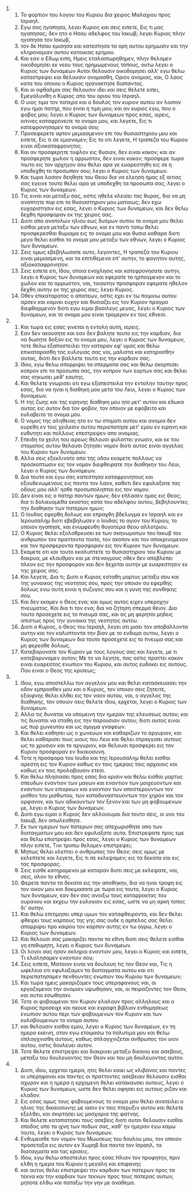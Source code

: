 <ol>
  <li>
    <ol>
      <li>Το φορτιον του λογου του Κυριου δια χειρος Μαλαχιου προς Ισραηλ.</li>
      <li>Εγω σας ηγαπησα, λεγει Κυριος και σεις ειπετε, Εις τι μας ηγαπησας; δεν ητο ο Ησαυ αδελφος του Ιακωβ; λεγει Κυριος πλην ηγαπησα τον Ιακωβ,</li>
      <li>τον δε Ησαυ εμισησα και κατεστησα τα ορη αυτου ερημωσιν και την κληρονομιαν αυτου κατοικιας ερημου.</li>
      <li>Και εαν ο Εδωμ ειπη, Ημεις εταλαιπωρηθημεν, πλην θελομεν οικοδομησει εκ νεου τους ηρημωμενους τοπους, ουτω λεγει ο Κυριος των δυναμεων Αυτοι θελουσιν οικοδομησει αλλ' εγω θελω καταστρεψει και θελουσιν ονομασθη, Οριον ανομιας, και, Ο λαος κατα του οποιου ο Κυριος ηγανακτησε διαπαντος.</li>
      <li>Και οι οφθαλμοι σας θελουσιν ιδει και σεις θελετε ειπει, Εμεγαλυνθη ο Κυριος απο του οριου του Ισραηλ.</li>
      <li>Ο υιος τιμα τον πατερα και ο δουλος τον κυριον αυτου αν λοιπον εγω ημαι πατηρ, που ειναι η τιμη μου; και αν κυριος εγω, που ο φοβος μου; λεγει ο Κυριος των δυναμεων προς εσας, ιερεις, οιτινες καταφρονειτε το ονομα μου, και λεγετε, Εις τι κατεφρονησαμεν το ονομα σου;</li>
      <li>Προσεφερετε αρτον μεμιασμενον επι του θυσιαστηριου μου και ειπετε, Εις τι σε εμιαναμεν; Εις το οτι λεγετε, Η τραπεζα του Κυριου ειναι αξιοκαταφρονητος.</li>
      <li>Και αν προσφερητε τυφλον εις θυσιαν, δεν ειναι κακον; και αν προσφερητε χωλον η αρρωστον, δεν ειναι κακον; προσφερε τωρα τουτο εις τον αρχηγον σου θελει αρα γε ευαρεστηθη εις σε η υποδεχθη το προσωπον σου; λεγει ο Κυριος των δυναμεων.</li>
      <li>Και τωρα λοιπον δεηθητε του Θεου δια να ελεηση ημας εξ αιτιας σας εγεινε τουτο θελει αρα γε υποδεχθη τα προσωπα σας; λεγει ο Κυριος των δυναμεων.</li>
      <li>Τις ειναι και μεταξυ σας, οστις ηθελε κλεισει τας θυρας, δια να μη αναπτητε πυρ επι το θυσιαστηριον μου ματαιως; δεν εχω ευχαριστησιν εις εσας, λεγει ο Κυριος των δυναμεων, και δεν θελω δεχθη προσφοραν εκ της χειρος σας.</li>
      <li>Διοτι απο ανατολων ηλιου εως δυσμων αυτου το ονομα μου θελει εισθαι μεγα μεταξυ των εθνων, και εν παντι τοπω θελει προσφερεσθαι θυμιαμα εις το ονομα μου και θυσια καθαρα διοτι μεγα θελει εισθαι το ονομα μου μεταξυ των εθνων, λεγει ο Κυριος των δυναμεων.</li>
      <li>Σεις ομως εβεβηλωσατε αυτο, λεγοντες, Η τραπεζα του Κυριου ειναι μεμιασμενη, και τα επιτιθεμενα επ' αυτην, το φαγητον αυτης, αξιοκαταφρονητον.</li>
      <li>Σεις ειπετε ετι, Ιδου, οποια ενοχλησις και κατεφρονησατε αυτην, λεγει ο Κυριος των δυναμεων και εφερατε το ηρπαγμενον και το χωλον και το αρρωστον, ναι, τοιαυτην προσφοραν εφερατε ηθελον δεχθη αυτην εκ της χειρος σας; λεγει Κυριος.</li>
      <li>Οθεν επικαταρατος ο απατεων, οστις εχει εν τω ποιμνιω αυτου αρσεν και καμνει ευχην και θυσιαζει εις τον Κυριον πραγμα διεφθαρμενον διοτι εγω ειμαι βασιλευς μεγας, λεγει ο Κυριος των δυναμεων, και το ονομα μου ειναι τρομερον εν τοις εθνεσι.</li>
    </ol>
  </li>
  <li>
    <ol>
      <li>Και τωρα εις εσας γινεται η εντολη αυτη, ιερεις.</li>
      <li>Εαν δεν ακουσητε και εαν δεν βαλητε τουτο εις την καρδιαν, δια να δωσητε δοξαν εις το ονομα μου, λεγει ο Κυριος των δυναμεων, τοτε θελω εξαποστειλει την καταραν εφ' υμας και θελω επικαταρασθη τας ευλογιας σας ναι, μαλιστα και κατηρασθην αυτας, διοτι δεν βαλλετε τουτο εις την καρδιαν σας.</li>
      <li>Ιδου, εγω θελω απορριψει τα σπερματα σας και θελω σκορπισει κοπρον επι τα προσωπα σας, την κοπρον των εορτων σας και θελει σας σηκωσει μεθ' εαυτης.</li>
      <li>Και θελετε γνωρισει οτι εγω εξαπεστειλα την εντολην ταυτην προς εσας, δια να ηναι η διαθηκη μου μετα του Λευι, λεγει ο Κυριος των δυναμεων.</li>
      <li>Η της ζωης και της ειρηνης διαθηκη μου ητο μετ' αυτου και εδωκα αυτας εις αυτον δια τον φοβον, τον οποιον με εφοβειτο και ευλαβειτο το ονομα μου.</li>
      <li>Ο νομος της αληθειας ητο εν τω στοματι αυτου και ανομια δεν ευρεθη εν τοις χειλεσιν αυτου περιεπατησε μετ' εμου εν ειρηνη και ευθυτητι και πολλους επεστρεψεν απο ανομιας.</li>
      <li>Επειδη τα χειλη του ιερεως θελουσι φυλαττει γνωσιν, και εκ του στοματος αυτου θελουσι ζητησει νομον διοτι αυτος ειναι αγγελος του Κυριου των δυναμεων.</li>
      <li>Αλλα σεις εξεκλινατε απο της οδου εκαμετε πολλους να προσκοπτωσιν εις τον νομον διεφθειρατε την διαθηκην του Λευι, λεγει ο Κυριος των δυναμεων.</li>
      <li>Δια τουτο και εγω σας κατεστησα καταφρονητους και εξουδενωμενους εις παντα τον λαον, καθοτι δεν εφυλαξατε τας οδους μου αλλ' ησθε προσωποληπται εις τον νομον.</li>
      <li>Δεν ειναι εις ο πατηρ παντων ημων; δεν επλασεν ημας εις Θεος; δια τι δολιευομεθα εκαστος κατα του αδελφου αυτου, βεβηλουντες την διαθηκην των πατερων ημων;</li>
      <li>Ο Ιουδας εφερθη δολιως και επραχθη βδελυγμα εν Ισραηλ και εν Ιερουσαλημ διοτι εβεβηλωσεν ο Ιουδας το αγιον του Κυριου, το οποιον ηγαπησε, και ενυμφευθη θυγατερα θεου αλλοτριου.</li>
      <li>Ο Κυριος θελει εξολοθρευσει εκ των σκηνωματων του Ιακωβ τον ανθρωπον τον πραττοντα τουτο, τον σκοπον και τον αποκρινομενον και τον προσφεροντα προσφοραν εις τον Κυριον των δυναμεων.</li>
      <li>Εκαμετε οτι και τουτο εκαλυπτετε το θυσιαστηριον του Κυριου με δακρυα, με κλαυθμον και με στεναγμους οθεν δεν αποβλεπει πλεον εις την προσφοραν και δεν δεχεται αυτην με ευαρεστησιν εκ της χειρος σας.</li>
      <li>Και λεγετε, Δια τι; Διοτι ο Κυριος εσταθη μαρτυς μεταξυ σου και της γυναικος της νεοτητος σου, προς την οποιαν συ εφερθης δολιως ενω αυτη ειναι η συζυγος σου και η γυνη της συνθηκης σου.</li>
      <li>Και δεν εκαμεν ο Θεος ενα; και ομως αυτος ειχεν υπεροχην πνευματος. Και δια τι τον ενα; δια να ζητηση σπερμα θειον. Δια τουτο προσεχετε εις το πνευμα σας, και ας μη φερηται μηδεις απιστως προς την γυναικα της νεοτητος αυτου.</li>
      <li>Διοτι ο Κυριος, ο Θεος του Ισραηλ, λεγει οτι μισει τον αποβαλλοντα αυτην και τον καλυπτοντα την βιαν με το ενδυμα αυτου, λεγει ο Κυριος των δυναμεων δια τουτο προσεχετε εις το πνευμα σας και μη φερεσθε δολιως.</li>
      <li>Κατεβαρυνατε τον Κυριον με τους λογους σας και λεγετε, με τι κατεβαρυναμεν αυτον; Με το να λεγητε, πας οστις πραττει κακον ειναι ευαρεστος ενωπιον του Κυριου, και αυτος ευδοκει εις αυτους. Που ειναι ο Θεος της κρισεως;</li>
    </ol>
  </li>
  <li>
    <ol>
      <li>Ιδου, εγω αποστελλω τον αγγελον μου και θελει κατασκευασει την οδον εμπροσθεν μου και ο Κυριος, τον οποιον σεις ζητειτε, εξαιφνης θελει ελθει εις τον ναον αυτου, ναι, ο αγγελος της διαθηκης, τον οποιον σεις θελετε ιδου, ερχεται, λεγει ο Κυριος των δυναμεων.</li>
      <li>Αλλα τις δυναται να υπομεινη την ημεραν της ελευσεως αυτου; και τις δυναται να σταθη εις την παρουσιαν αυτου; διοτι αυτος ειναι ως πυρ χωνευτου και ως σμιγμα γναφεων.</li>
      <li>Και θελει καθησει ως ο χωνευων και καθαριζων το αργυριον, και θελει καθαρισει τους υιους του Λευι και θελει στραγγισει αυτους ως το χρυσιον και το αργυριον, και θελουσι προσφερει εις τον Κυριον προσφοραν εν δικαιοσυνη.</li>
      <li>Τοτε η προσφορα του Ιουδα και της Ιερουσαλημ θελει εισθαι αρεστη εις τον Κυριον καθως εν ταις ημεραις ταις αρχαιαις και καθως εν τοις προλαβουσιν ετεσι.</li>
      <li>Και θελω πλησιασει προς εσας δια κρισιν και θελω εισθαι μαρτυς σπευδων εναντιον των μαγων και εναντιον των μοιχευοντων και εναντιον των επιορκων και εναντιον των αποστερουντων τον μισθον του μισθωτου, των καταδυναστευοντων την χηραν και τον ορφανον, και των αδικουντων τον ξενον και των μη φοβουμενων με, λεγει ο Κυριος των δυναμεων.</li>
      <li>Διοτι εγω ειμαι ο Κυριος δεν αλλοιουμαι δια τουτο σεις, οι υιοι του Ιακωβ, δεν απωλεσθητε.</li>
      <li>Εκ των ημερων των πατερων σας απεχωρισθητε απο των διαταγματων μου και δεν εφυλαξατε αυτα. Επιστρεψατε προς εμε και θελω επιστρεψει προς εσας, λεγει ο Κυριος των δυναμεων πλην ειπετε, Τινι τροπω θελομεν επιστρεψει;</li>
      <li>Μηπως θελει κλεπτει ο ανθρωπος τον Θεον; σεις ομως με εκλεπτετε και λεγετε, Εις τι σε εκλεψαμεν; εις τα δεκατα και εις τας προσφορας.</li>
      <li>Σεις εισθε κατηραμενοι με καταραν διοτι σεις με εκλεψατε, ναι, σεις, ολον το εθνος.</li>
      <li>Φερετε παντα τα δεκατα εις την αποθηκην, δια να ηναι τροφη εις τον οικον μου και δοκιμασατε με τωρα εις τουτο, λεγει ο Κυριος των δυναμεων, εαν δεν σας ανοιξω τους καταρρακτας του ουρανου και εκχεω την ευλογιαν εις εσας, ωστε να μη αρκη τοπος δι' αυτην.</li>
      <li>Και θελω επιτιμησει υπερ υμων τον καταφθειροντα, και δεν θελει φθειρει τους καρπους της γης σας ουδε η αμπελος σας θελει απορριψει προ καιρου τον καρπον αυτης εν τω αγρω, λεγει ο Κυριος των δυναμεων.</li>
      <li>Και θελουσι σας μακαριζει παντα τα εθνη διοτι σεις θελετε εισθαι γη επιθυμητη, λεγει ο Κυριος των δυναμεων.</li>
      <li>Οι λογοι σας ησαν σκληροι εναντιον μου, λεγει ο Κυριος και ειπετε, Τι ελαλησαμεν εναντιον σου;</li>
      <li>Σεις ειπετε, Ματαιον ειναι να δουλευη τις τον Θεον και, Τις η ωφελεια οτι εφυλαξαμεν τα διαταγματα αυτου και οτι περιεπατησαμεν πενθουντες ενωπιον του Κυριου των δυναμεων;</li>
      <li>Και τωρα ημεις μακαριζομεν τους υπερηφανους ναι, οι εργαζομενοι την ανομιαν υψωθησαν, ναι, οι πειραζοντες τον Θεον, και αυτοι εσωθησαν.</li>
      <li>Τοτε οι φοβουμενοι τον Κυριον ελαλουν προς αλληλους και ο Κυριος προσειχε και ηκουε και εγραφη βιβλιον ενθυμησεως ενωπιον αυτου περι των φοβουμενων τον Κυριον και των ευλαβουμενων το ονομα αυτου</li>
      <li>και θελουσιν εισθαι εμου, λεγει ο Κυριος των δυναμεων, εν τη ημερα εκεινη, οταν εγω ετοιμασω τα πολυτιμα μου και θελω σπλαγχνισθη αυτους, καθως σπλαγχνιζεται ανθρωπος τον υιον αυτου, οστις δουλευει αυτον.</li>
      <li>Τοτε θελετε επιστρεψει και διακρινει μεταξυ δικαιου και ασεβους, μεταξυ του δουλευοντος τον Θεον και του μη δουλευοντος αυτον.</li>
    </ol>
  </li>
  <li>
    <ol>
      <li>Διοτι, ιδου, ερχεται ημερα, ητις θελει καιει ως κλιβανος και παντες οι υπερηφανοι και παντες οι πραττοντες ασεβειαν θελουσιν εισθαι αχυρον και η ημερα η ερχομενη θελει κατακαυσει αυτους, λεγει ο Κυριος των δυναμεων, ωστε δεν θελει αφησει εις αυτους ριζαν και κλαδον.</li>
      <li>Εις εσας ομως τους φοβουμενους το ονομα μου θελει ανατειλει ο ηλιος της δικαιοσυνης με ιασιν εν ταις πτερυξιν αυτου και θελετε εξελθει, και σκιρτησει ως μοσχαρια της φατνης.</li>
      <li>Και θελετε καταπατησει τους ασεβεις διοτι αυτοι θελουσιν εισθαι σποδος υπο τα ιχνη των ποδων σας, καθ' ην ημεραν εγω καμω τουτο, λεγει ο Κυριος των δυναμεων.</li>
      <li>Ενθυμεισθε τον νομον του Μωυσεως του δουλου μου, τον οποιον προσεταξα εις αυτον εν Χωρηβ δια παντα τον Ισραηλ, τα διαταγματα και τας κρισεις.</li>
      <li>Ιδου, εγω θελω αποστειλει προς εσας Ηλιαν τον προφητην, πριν ελθη η ημερα του Κυριου η μεγαλη και επιφανης</li>
      <li>και αυτος θελει επιστρεψει την καρδιαν των πατερων προς τα τεκνα και την καρδιαν των τεκνων προς τους πατερας αυτων, μηποτε ελθω και παταξω την γην με αναθεμα.</li>
    </ol>
  </li>
</ol>
